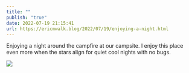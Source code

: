 ```yaml
---
title: ""
publish: "true"
date: 2022-07-19 21:15:41
url: https://ericmwalk.blog/2022/07/19/enjoying-a-night.html
---
```


Enjoying a night around the campfire at our campsite. I enjoy this place even more when the stars align for quiet cool nights with no bugs.

![](https://ericmwalk.blog/uploads/2022/23620c7284.jpg)